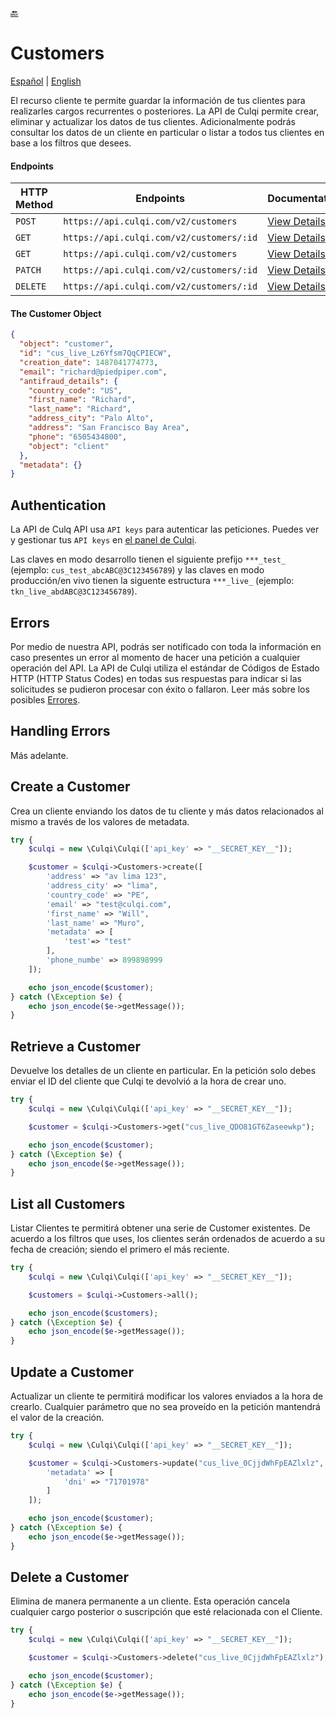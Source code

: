 [🔙](../../README.md)

# Customers

[Español](lang/es/README.md) |
[English](README.md)

El recurso cliente te permite guardar la información de tus clientes para realizarles cargos recurrentes o posteriores. La API de Culqi permite crear, eliminar y actualizar los datos de tus clientes. Adicionalmente podrás consultar los datos de un cliente en particular o listar a todos tus clientes en base a los filtros que desees.

#### Endpoints

| HTTP Method | Endpoints                                | Documentation                                              |
| ----------- | ---------------------------------------- | ---------------------------------------------------------- |
| `POST`      | `https://api.culqi.com/v2/customers`     | [View Details](https://www.culqi.com/api/#clientes#create) |
| `GET`       | `https://api.culqi.com/v2/customers/:id` | [View Details](https://www.culqi.com/api/#clientes#detail) |
| `GET`       | `https://api.culqi.com/v2/customers`     | [View Details](https://www.culqi.com/api/#clientes#list)   |
| `PATCH`     | `https://api.culqi.com/v2/customers/:id` | [View Details](https://www.culqi.com/api/#clientes#update) |
| `DELETE`    | `https://api.culqi.com/v2/customers/:id` | [View Details](https://www.culqi.com/api/#clientes#delete) |

#### The Customer Object

```json
{
  "object": "customer",
  "id": "cus_live_Lz6Yfsm7QqCPIECW",
  "creation_date": 1487041774773,
  "email": "richard@piedpiper.com",
  "antifraud_details": {
    "country_code": "US",
    "first_name": "Richard",
    "last_name": "Richard",
    "address_city": "Palo Alto",
    "address": "San Francisco Bay Area",
    "phone": "6505434800",
    "object": "client"
  },
  "metadata": {}
}
```

## Authentication

La API de Culq API usa `API keys` para autenticar las peticiones. Puedes ver y gestionar tus `API keys` en [el panel de Culqi](https://integ-panel.culqi.com/#/desarrollo/llaves).

Las claves en modo desarrollo tienen el siguiente prefijo `***_test_` (ejemplo: `cus_test_abcABC@3C123456789`) y las claves en modo producción/en vivo tienen la siguente estructura `***_live_` (ejemplo: `tkn_live_abdABC@3C123456789`).

## Errors

Por medio de nuestra API, podrás ser notificado con toda la información en caso presentes un error al momento de hacer una petición a cualquier operación del API. La API de Culqi utiliza el estándar de Códigos de Estado HTTP (HTTP Status Codes) en todas sus respuestas para indicar si las solicitudes se pudieron procesar con éxito o fallaron. Leer más sobre los posibles [Errores](https://www.culqi.com/api/#/errores).

## Handling Errors

Más adelante.

## Create a Customer

Crea un cliente enviando los datos de tu cliente y más datos relacionados al mismo a través de los valores de metadata.

```php
try {
    $culqi = new \Culqi\Culqi(['api_key' => "__SECRET_KEY__"]);

    $customer = $culqi->Customers->create([
        'address' => "av lima 123",
        'address_city' => "lima",
        'country_code' => "PE",
        'email' => "test@culqi.com",
        'first_name' => "Will",
        'last_name' => "Muro",
        'metadata' => [
            'test'=> "test"
        ],
        'phone_numbe' => 899898999
    ]);

    echo json_encode($customer);
} catch (\Exception $e) {
    echo json_encode($e->getMessage());
}
```

## Retrieve a Customer

Devuelve los detalles de un cliente en particular. En la petición solo debes enviar el ID del cliente que Culqi te devolvió a la hora de crear uno.

```php
try {
    $culqi = new \Culqi\Culqi(['api_key' => "__SECRET_KEY__"]);

    $customer = $culqi->Customers->get("cus_live_QDO81GT6Zaseewkp");

    echo json_encode($customer);
} catch (\Exception $e) {
    echo json_encode($e->getMessage());
}
```

## List all Customers

Listar Clientes te permitirá obtener una serie de Customer existentes. De acuerdo a los filtros que uses, los clientes serán ordenados de acuerdo a su fecha de creación; siendo el primero el más reciente.

```php
try {
    $culqi = new \Culqi\Culqi(['api_key' => "__SECRET_KEY__"]);

    $customers = $culqi->Customers->all();

    echo json_encode($customers);
} catch (\Exception $e) {
    echo json_encode($e->getMessage());
}
```

## Update a Customer

Actualizar un cliente te permitirá modificar los valores enviados a la hora de crearlo. Cualquier parámetro que no sea proveído en la petición mantendrá el valor de la creación.

```php
try {
    $culqi = new \Culqi\Culqi(['api_key' => "__SECRET_KEY__"]);

    $customer = $culqi->Customers->update("cus_live_0CjjdWhFpEAZlxlz", [
        'metadata' => [
            'dni' => "71701978"
        ]
    ]);

    echo json_encode($customer);
} catch (\Exception $e) {
    echo json_encode($e->getMessage());
}
```

## Delete a Customer

Elimina de manera permanente a un cliente. Esta operación cancela cualquier cargo posterior o suscripción que esté relacionada con el Cliente.

```php
try {
    $culqi = new \Culqi\Culqi(['api_key' => "__SECRET_KEY__"]);

    $customer = $culqi->Customers->delete("cus_live_0CjjdWhFpEAZlxlz");

    echo json_encode($customer);
} catch (\Exception $e) {
    echo json_encode($e->getMessage());
}
```
